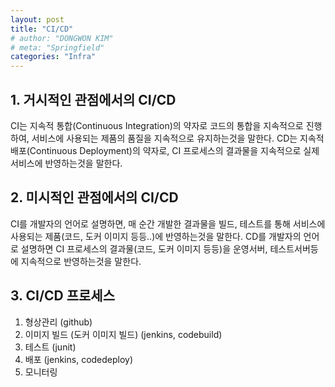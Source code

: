 ```yaml
---
layout: post
title: "CI/CD"
# author: "DONGWON KIM"
# meta: "Springfield"
categories: "Infra"
---
```


## 1. 거시적인 관점에서의 CI/CD

CI는 지속적 통합(Continuous Integration)의 약자로 코드의 통합을 지속적으로 진행하여, 서비스에 사용되는 제품의 품질을 지속적으로 유지하는것을 말한다. 
CD는 지속적 배포(Continuous Deployment)의 약자로, CI 프로세스의 결과물을 지속적으로 실제 서비스에 반영하는것을 말한다.

## 2. 미시적인 관점에서의 CI/CD

CI를 개발자의 언어로 설명하면, 매 순간 개발한 결과물을 빌드, 테스트를 통해 서비스에 사용되는 제품(코드, 도커 이미지 등등..)에 반영하는것을 말한다.
CD를 개발자의 언어로 설명하면 CI 프로세스의 결과물(코드, 도커 이미지 등등)을 운영서버, 테스트서버등에 지속적으로 반영하는것을 말한다.

## 3. CI/CD 프로세스

1. 형상관리 (github)
2. 이미지 빌드 (도커 이미지 빌드) (jenkins, codebuild)
3. 테스트 (junit)
4. 배포 (jenkins, codedeploy)
5. 모니터링